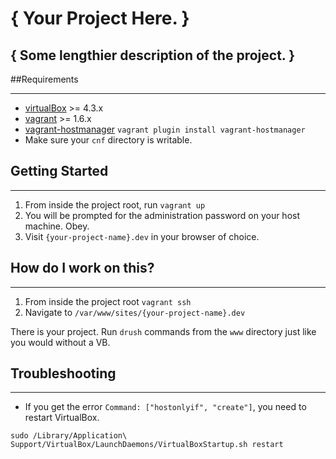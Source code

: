# { Your Project Here. }
## { Some lengthier description of the project. }

##Requirements

------------
* [virtualBox](https://www.virtualbox.org/wiki/Downloads) >= 4.3.x
* [vagrant](http://downloads.vagrantup.com/) >= 1.6.x
* [vagrant-hostmanager](https://github.com/smdahlen/vagrant-hostmanager) `vagrant plugin install vagrant-hostmanager`
* Make sure your `cnf` directory is writable.

## Getting Started

------------------

1. From inside the project root, run `vagrant up`
2. You will be prompted for the administration password on your host machine. Obey.
3. Visit `{your-project-name}.dev` in your browser of choice.

## How do I work on this?

------------------

1. From inside the project root `vagrant ssh`
2. Navigate to `/var/www/sites/{your-project-name}.dev`

There is your project. Run `drush` commands from the `www` directory just like you would without a VB.

## Troubleshooting

------------------

* If you get the error `Command: ["hostonlyif", "create"]`, you need to restart VirtualBox.

```
sudo /Library/Application\ Support/VirtualBox/LaunchDaemons/VirtualBoxStartup.sh restart
```


